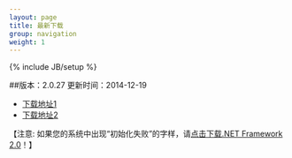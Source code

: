 ```yaml
---
layout: page
title: 最新下载
group: navigation
weight: 1
---
```


{% include JB/setup %}

##版本：2.0.27 更新时间：2014-12-19

  - <a href="http://pan.baidu.com/s/10bjnK" target="_blank">下载地址1</a>
  - <a href="http://www.xphelper.com/xphelper.rar" target="_blank">下载地址2</a>
  
【注意: 如果您的系统中出现“初始化失败”的字样，请<a href="http://download.microsoft.com/download/c/6/e/c6e88215-0178-4c6c-b5f3-158ff77b1f38/NetFx20SP2_x86.exe" target="_blank">点击下载.NET Framework 2.0</a>！】
